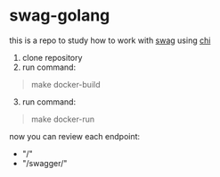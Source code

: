 # swag-golang
this is a repo to study how to work with [swag](https://github.com/swaggo/swag) using [chi](https://github.com/go-chi/chi)
1. clone repository
2. run command:
> make docker-build
3. run command:
> make docker-run

now you can review each endpoint:
- "/"
- "/swagger/"
